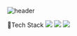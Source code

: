 

![header](https://capsule-render.vercel.app/api?type=wave&color=auto&height=300&section=header&text=capsule%20render&fontSize=90)

🔨Tech Stack
<span><img src="https://img.shields.io/badge/TypeScript-3178C6?style=flat&logo=TypeScript&logoColor=white"/> <img src="https://img.shields.io/badge/React-61DAFB?style=flat&logo=React&logoColor=white"/> <img src="https://img.shields.io/badge/Nest-E0234E?style=flat&logo=NestJS&logoColor=white"/></span>
